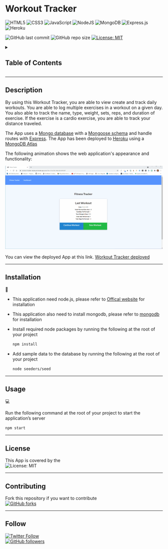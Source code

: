 # Workout Tracker

![HTML5](https://img.shields.io/badge/html5-%23E34F26.svg?style=for-the-badge&logo=html5&logoColor=white)
![CSS3](https://img.shields.io/badge/css3-%231572B6.svg?style=for-the-badge&logo=css3&logoColor=white)
![JavaScript](https://img.shields.io/badge/javascript-%23323330.svg?style=for-the-badge&logo=javascript&logoColor=%23F7DF1E)
![NodeJS](https://img.shields.io/badge/node.js-6DA55F?style=for-the-badge&logo=node.js&logoColor=white)
![MongoDB](https://img.shields.io/badge/MongoDB-%234ea94b.svg?style=for-the-badge&logo=mongodb&logoColor=white)
![Express.js](https://img.shields.io/badge/express.js-%23404d59.svg?style=for-the-badge&logo=express&logoColor=%2361DAFB)
![Heroku](https://img.shields.io/badge/heroku-%23430098.svg?style=for-the-badge&logo=heroku&logoColor=white)

![GitHub last commit](https://img.shields.io/github/last-commit/MM-SalvoDragotta/workout-tracker)
![GitHub repo size](https://img.shields.io/github/repo-size/MM-SalvoDragotta/workout-tracker)
[![License: MIT](https://img.shields.io/badge/License-MIT-yellow.svg)](https://opensource.org/licenses/MIT)

<details>
<summary><h2>Table of Contents</h2></summary>

- [Description](#description)
- [Installation](#installation)
- [Usage](#usage)
- [License](#license)
- [Contributing](#contributing)
- [Follow](#follow)
</details>

----

## Description

By using this Workout Tracker, you are able to view create and track daily workouts. You are able to log multiple exercises in a workout on a given day. You  also able to track the name, type, weight, sets, reps, and duration of exercise. If the exercise is a cardio exercise, you are able to track your distance traveled. 

The App uses a [Mongo database](https://www.mongodb.com/) with a [Mongoose schema](https://mongoosejs.com/) and handle routes with [Express](https://expressjs.com/). The App has been deployed to [Heroku](https://www.heroku.com/) using a [MongoDB Atlas](https://www.mongodb.com/cloud/atlas)

The following animation shows the web application's appearance and functionality:

![Workout Tracker](./dist/WorkoutTracker.gif)

You can view the deployed App at this link. [Workout Tracker deployed](https://workout-tracker-deployed.herokuapp.com)

----

## Installation

💾    

- This application need node.js, please refer to [Offical website](https://nodejs.org/en/download/) for installation
- This application also need to install mongodb, please refer to [mongodb](https://coding-boot-camp.github.io/full-stack/mongodb/how-to-install-mongodb) for installation
- Install required node packages by running the following at the root of your project

    ```bash
    npm install
    ```
- Add sample data to the database by running the following at the root of your project  

    ```bash
    node seeders/seed
    ``` 

----

## Usage

💻   
  
Run the following command at the root of your project to start the application’s server

```bash
npm start
```

----

## License

This App is covered by the \
![License: MIT](https://img.shields.io/badge/License-MIT-yellow.svg)

----

## Contributing

Fork this repository if you want to contribute\
[![GitHub forks](https://img.shields.io/github/forks/MM-SalvoDragotta/workout-tracker?style=social)](https://github.com/MM-SalvoDragotta/workout-tracker/fork)

----

## Follow
[![Twitter Follow](https://img.shields.io/twitter/follow/Dynamo_Sydney?style=social)](https://twitter.com/Dynamo_Sydney)\
[![GitHub followers](https://img.shields.io/github/followers/MM-SalvoDragotta?style=social)](https://github.com/MM-SalvoDragotta/)
